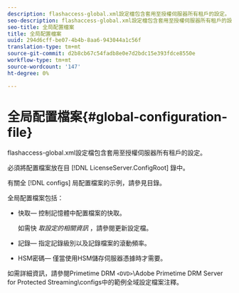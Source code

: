 ```yaml
---
description: flashaccess-global.xml設定檔包含套用至授權伺服器所有租戶的設定。
seo-description: flashaccess-global.xml設定檔包含套用至授權伺服器所有租戶的設定。
seo-title: 全局配置檔案
title: 全局配置檔案
uuid: 294d6cff-be07-4b4b-8aa6-943044a1c56f
translation-type: tm+mt
source-git-commit: d2b8cb67c54fadb8e0e7d2bdc15e393fdce8550e
workflow-type: tm+mt
source-wordcount: '147'
ht-degree: 0%

---
```



# 全局配置檔案{#global-configuration-file}

flashaccess-global.xml設定檔包含套用至授權伺服器所有租戶的設定。

必須將配置檔案放在目 [!DNL LicenseServer.ConfigRoot] 錄中。

有關全 [!DNL configs] 局配置檔案的示例，請參見目錄。

全局配置檔案包括：

* 快取— 控制記憶體中配置檔案的快取。

   如需快 *取設定的相關資訊* ，請參閱更新設定檔。
* 記錄— 指定記錄級別以及記錄檔案的滾動頻率。
* HSM密碼— 僅當使用HSM儲存伺服器憑據時才需要。

如需詳細資訊，請參閱Primetime DRM `<DVD>`\Adobe Primetime DRM Server for Protected Streaming\configs中的範例全域設定檔案注釋。
